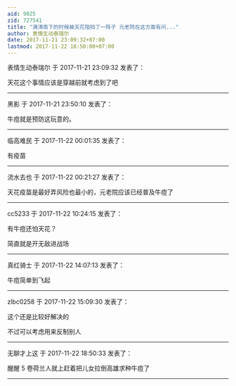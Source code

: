 ```yaml
---
aid: 9025
zid: 727541
title: "满清南下的时候被天花阻挡了一阵子 元老院在这方面有问..."
author: 表情生动泰瑞尔
date: 2017-11-21 23:09:32+07:00
lastmod: 2017-11-22 18:50:00+07:00
---
```


表情生动泰瑞尔 于 2017-11-21 23:09:32 发表了：

天花这个事情应该是穿越前就考虑到了吧

---

黑影 于 2017-11-21 23:50:10 发表了：

牛痘就是预防这玩意的。

---

临高难民 于 2017-11-22 00:01:35 发表了：

有疫苗

---

流水去也 于 2017-11-22 00:21:27 发表了：

天花疫苗是最好弄风险也最小的，元老院应该已经普及牛痘了

---

cc5233 于 2017-11-22 10:24:15 发表了：

有牛痘还怕天花？

简直就是开无敌进战场

---

真红骑士 于 2017-11-22 14:07:13 发表了：

牛痘简单到飞起

---

zlbc0258 于 2017-11-22 15:09:30 发表了：

这个还是比较好解决的

不过可以考虑用来反制别人

---

无聊才上这 于 2017-11-22 18:50:33 发表了：

醒醒 5 卷荷兰人就上赶着把儿女拉倒高雄求种牛痘了

---

